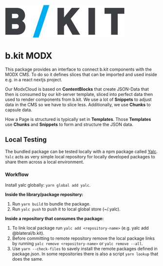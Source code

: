 ![b.kit logo](./public/Kit_Logo.svg)

# b.kit MODX

This package provides an interface to connect b.kit components with the MODX CMS. To do so it defines slices that can be imported and used inside e.g. in a react nextjs project.

Our ModxCloud is based on **ContentBlocks** that create JSON-Data that then is consumed by our kit-server template, sliced into perfect data then used to render components from b.kit. We use a lot of **Snippets** to adjust data in the CMS so we have to slice less. Additionally, we use **Chunks** to capsule data.

How a Page is structured is typically set in **Templates**. Those **Templates** use **Chunks** and **Snippets** to form and structure the JSON data.

## Local Testing

The bundled package can be tested locally with a npm package called [Yalc](https://github.com/wclr/yalc). `Yalc` acts as very simple local repository for locally developed packages to share them across a local environment.

### Workflow

Install yalc globally: `yarn global add yalc`.

**Inside the library/package repository:**

1. Run `yarn build` to bundle the package.
2. Run `yalc push` to push it to local global store (~/.yalc).

**Inside a repository that consumes the package:**

1. To link local package run `yalc add <repository-name>` (e.g. yalc add @blateral/b.kit).
2. Before committing to remote repository remove the local package links by running `yalc remove <repository-name>` or `yalc remove --all`.
3. Use `yarn --check-files` to savely install the remote packages defined in package.json. In some repositories there is also a script `yarn lookup` that does the same.
